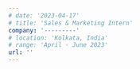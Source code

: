 ```yaml
---
# date: '2023-04-17'
# title: 'Sales & Marketing Intern'
company: '---------'
# location: 'Kolkata, India'
# range: 'April - June 2023'
url: ''
---
```


<!-- - Conducted a gap analysis of end consumers’ brand perceptions on Tata Structura in Kolkata and its nearby regions
- Devised retail brand re-positioning strategy using 30+ dealers and 80+ end consumer insights gathered
- Led re-branding efforts with logo and tagline revamp, bolstered by YouTube ads and positive consumer stories
- Bagged a Pre-Placement Offer (PPO) among the top talents due to exceptional performance during the internship stint -->
